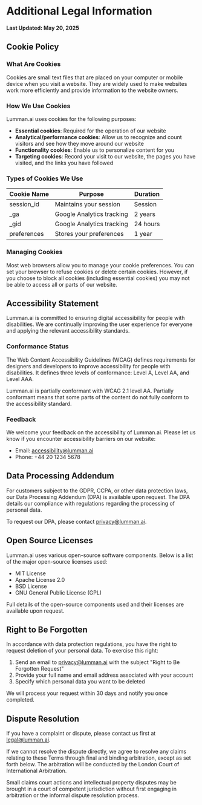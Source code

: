 # Additional Legal Information

**Last Updated: May 20, 2025**

## Cookie Policy

### What Are Cookies

Cookies are small text files that are placed on your computer or mobile device when you visit a website. They are widely used to make websites work more efficiently and provide information to the website owners.

### How We Use Cookies

Lumman.ai uses cookies for the following purposes:

- **Essential cookies**: Required for the operation of our website
- **Analytical/performance cookies**: Allow us to recognize and count visitors and see how they move around our website
- **Functionality cookies**: Enable us to personalize content for you
- **Targeting cookies**: Record your visit to our website, the pages you have visited, and the links you have followed

### Types of Cookies We Use

| Cookie Name | Purpose                   | Duration |
| ----------- | ------------------------- | -------- |
| session_id  | Maintains your session    | Session  |
| \_ga        | Google Analytics tracking | 2 years  |
| \_gid       | Google Analytics tracking | 24 hours |
| preferences | Stores your preferences   | 1 year   |

### Managing Cookies

Most web browsers allow you to manage your cookie preferences. You can set your browser to refuse cookies or delete certain cookies. However, if you choose to block all cookies (including essential cookies) you may not be able to access all or parts of our website.

## Accessibility Statement

Lumman.ai is committed to ensuring digital accessibility for people with disabilities. We are continually improving the user experience for everyone and applying the relevant accessibility standards.

### Conformance Status

The Web Content Accessibility Guidelines (WCAG) defines requirements for designers and developers to improve accessibility for people with disabilities. It defines three levels of conformance: Level A, Level AA, and Level AAA.

Lumman.ai is partially conformant with WCAG 2.1 level AA. Partially conformant means that some parts of the content do not fully conform to the accessibility standard.

### Feedback

We welcome your feedback on the accessibility of Lumman.ai. Please let us know if you encounter accessibility barriers on our website:

- Email: accessibility@lumman.ai
- Phone: +44 20 1234 5678

## Data Processing Addendum

For customers subject to the GDPR, CCPA, or other data protection laws, our Data Processing Addendum (DPA) is available upon request. The DPA details our compliance with regulations regarding the processing of personal data.

To request our DPA, please contact privacy@lumman.ai.

## Open Source Licenses

Lumman.ai uses various open-source software components. Below is a list of the major open-source licenses used:

- MIT License
- Apache License 2.0
- BSD License
- GNU General Public License (GPL)

Full details of the open-source components used and their licenses are available upon request.

## Right to Be Forgotten

In accordance with data protection regulations, you have the right to request deletion of your personal data. To exercise this right:

1. Send an email to privacy@lumman.ai with the subject "Right to Be Forgotten Request"
2. Provide your full name and email address associated with your account
3. Specify which personal data you want to be deleted

We will process your request within 30 days and notify you once completed.

## Dispute Resolution

If you have a complaint or dispute, please contact us first at legal@lumman.ai.

If we cannot resolve the dispute directly, we agree to resolve any claims relating to these Terms through final and binding arbitration, except as set forth below. The arbitration will be conducted by the London Court of International Arbitration.

Small claims court actions and intellectual property disputes may be brought in a court of competent jurisdiction without first engaging in arbitration or the informal dispute resolution process.
